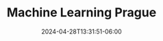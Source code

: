 ---
title: "Machine Learning Prague"
date: 2024-04-28T13:31:51-06:00
images:
 - images/carousel/2025/ML-Prague.png
website: https://www.mlprague.com/
draft: false
---